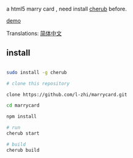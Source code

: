 a html5 marry card , need install [cherub](https://github.com/l-zhi/cherub) before.

[demo](https://l-zhi.com/dist2/index.html)

Translations: [简体中文](https://github.com/l-zhi/marrycard/blob/master/README.zh_CN.md)

## install

```bash

sudo install -g cherub

# clone this repository

clone https://github.com/l-zhi/marrycard.git

cd marrycard

npm install

# run
cherub start

# build
cherub build
```
